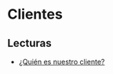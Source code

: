 # Clientes

## Lecturas

* [¿Quién es nuestro cliente?](/cursos/marketing/uncordobax/mcm001/ventajas.md#quién-es-nuestro-cliente)